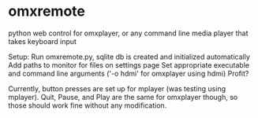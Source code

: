 omxremote
=========

python web control for omxplayer, or any command line media player that takes keyboard input

Setup:
	Run omxremote.py, sqlite db is created and initialized automatically
        Add paths to monitor for files on settings page
        Set appropriate executable and command line arguments ('-o hdmi' for omxplayer using hdmi)
	Profit?

Currently, button presses are set up for mplayer (was testing using mplayer). Quit, Pause, and Play are the same for omxplayer though, so those should work fine without any modification.
